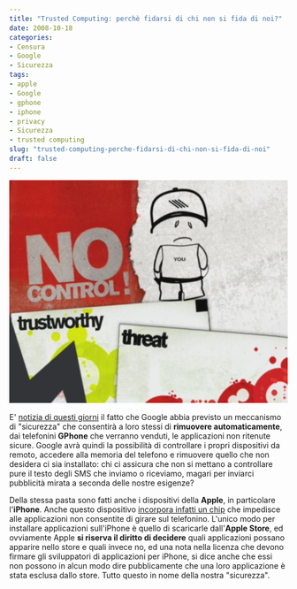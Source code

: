 ```yaml
---
title: "Trusted Computing: perchè fidarsi di chi non si fida di noi?"
date: 2008-10-18
categories: 
- Censura
- Google
- Sicurezza
tags: 
- apple
- Google
- gphone
- iphone
- privacy
- Sicurezza
- trusted computing
slug: "trusted-computing-perche-fidarsi-di-chi-non-si-fida-di-noi"
draft: false
---
```


[![trusted](trusted.jpg)]()

E' [notizia di questi giorni](http://punto-informatico.it/2442404/Telefonia/News/google-cancella-remoto-applicativi-android.aspx)
il fatto che Google abbia previsto un meccanismo di "sicurezza" che
consentirà a loro stessi di **rimuovere automaticamente**, dai
telefonini **GPhone** che verranno venduti, le applicazioni non ritenute
sicure. Google avrà quindi la possibilità di controllare i propri
dispositivi da remoto, accedere alla memoria del telefono e rimuovere
quello che non desidera ci sia installato: chi ci assicura che non si
mettano a controllare pure il testo degli SMS che inviamo o riceviamo,
magari per inviarci pubblicità mirata a seconda delle nostre esigenze?

Della stessa pasta sono fatti anche i dispositivi della **Apple**, in
particolare l'**iPhone**. Anche questo dispositivo [incorpora infatti un chip](http://punto-informatico.it/2346662/Telefonia/News/iphone-3g-libero-ma-non-troppo.aspx)
che impedisce alle applicazioni non consentite di girare sul telefonino.
L'unico modo per installare applicazioni sull'iPhone è quello di
scaricarle dall'**Apple Store**, ed ovviamente Apple **si riserva il
diritto di decidere** quali applicazioni possano apparire nello store e
quali invece no, ed una nota nella licenza che devono firmare gli
sviluppatori di applicazioni per iPhone, si dice anche che essi non
possono in alcun modo dire pubblicamente che una loro applicazione è
stata esclusa dallo store. Tutto questo in nome della nostra
"sicurezza".


